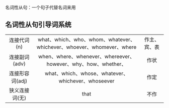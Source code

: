  名词性从句：一个句子代替名词来用

## 名词性从句引导词系统
|                 |                                                                       |              |
|:---------------:|:---------------------------------------------------------------------:|:------------:|
|   连接代词(n)   | what、which、who、whom、whatever、whichever、whoever、whomever、where | 作主、宾、表 |
|  连接副词(adv)  |    when、where、whenever、whereever、however、why、how、whether、     |     作状     |
| 连接形容词(adj) |          what、which、whose、whatever、whichever、whoseever           |     作定     |
| 狭义连接词(无)  |                                 that                                  |     不作     |
